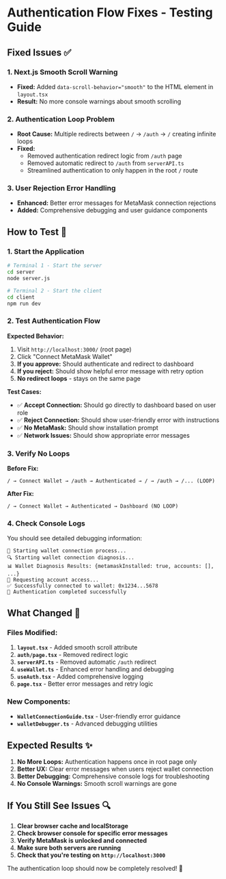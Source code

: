 # Authentication Flow Fixes - Testing Guide

## Fixed Issues ✅

### 1. **Next.js Smooth Scroll Warning**
- **Fixed:** Added `data-scroll-behavior="smooth"` to the HTML element in `layout.tsx`
- **Result:** No more console warnings about smooth scrolling

### 2. **Authentication Loop Problem**
- **Root Cause:** Multiple redirects between `/` → `/auth` → `/` creating infinite loops
- **Fixed:** 
  - Removed authentication redirect logic from `/auth` page
  - Removed automatic redirect to `/auth` from `serverAPI.ts`
  - Streamlined authentication to only happen in the root `/` route

### 3. **User Rejection Error Handling**
- **Enhanced:** Better error messages for MetaMask connection rejections
- **Added:** Comprehensive debugging and user guidance components

## How to Test 🧪

### 1. **Start the Application**
```bash
# Terminal 1 - Start the server
cd server
node server.js

# Terminal 2 - Start the client  
cd client
npm run dev
```

### 2. **Test Authentication Flow**

**Expected Behavior:**
1. Visit `http://localhost:3000/` (root page)
2. Click "Connect MetaMask Wallet"
3. **If you approve:** Should authenticate and redirect to dashboard
4. **If you reject:** Should show helpful error message with retry option
5. **No redirect loops** - stays on the same page

**Test Cases:**
- ✅ **Accept Connection:** Should go directly to dashboard based on user role
- ✅ **Reject Connection:** Should show user-friendly error with instructions
- ✅ **No MetaMask:** Should show installation prompt
- ✅ **Network Issues:** Should show appropriate error messages

### 3. **Verify No Loops**

**Before Fix:**
```
/ → Connect Wallet → /auth → Authenticated → / → /auth → /... (LOOP)
```

**After Fix:**
```
/ → Connect Wallet → Authenticated → Dashboard (NO LOOP)
```

### 4. **Check Console Logs**

You should see detailed debugging information:
```
🔗 Starting wallet connection process...
🔍 Starting wallet connection diagnosis...
📊 Wallet Diagnosis Results: {metamaskInstalled: true, accounts: [], ...}
📝 Requesting account access...
✅ Successfully connected to wallet: 0x1234...5678
🎉 Authentication completed successfully
```

## What Changed 🔧

### Files Modified:
1. **`layout.tsx`** - Added smooth scroll attribute
2. **`auth/page.tsx`** - Removed redirect logic 
3. **`serverAPI.ts`** - Removed automatic `/auth` redirect
4. **`useWallet.ts`** - Enhanced error handling and debugging
5. **`useAuth.tsx`** - Added comprehensive logging
6. **`page.tsx`** - Better error messages and retry logic

### New Components:
- **`WalletConnectionGuide.tsx`** - User-friendly error guidance
- **`walletDebugger.ts`** - Advanced debugging utilities

## Expected Results ✨

1. **No More Loops:** Authentication happens once in root page only
2. **Better UX:** Clear error messages when users reject wallet connection  
3. **Better Debugging:** Comprehensive console logs for troubleshooting
4. **No Console Warnings:** Smooth scroll warnings are gone

## If You Still See Issues 🔍

1. **Clear browser cache and localStorage**
2. **Check browser console for specific error messages**
3. **Verify MetaMask is unlocked and connected**
4. **Make sure both servers are running**
5. **Check that you're testing on `http://localhost:3000`**

The authentication loop should now be completely resolved! 🎉